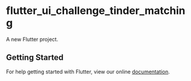 # flutter_ui_challenge_tinder_matching

A new Flutter project.

## Getting Started

For help getting started with Flutter, view our online
[documentation](https://flutter.io/).

